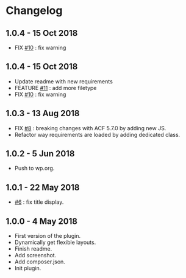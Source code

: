 # Changelog ##

## 1.0.4 - 15 Oct 2018
* FIX [#10](https://github.com/BeAPI/bea-beautiful-flexible/issues/10) : fix warning

## 1.0.4 - 15 Oct 2018
* Update readme with new requirements
* FEATURE [#11](https://github.com/BeAPI/bea-beautiful-flexible/issues/11) : add more filetype
* FIX [#10](https://github.com/BeAPI/bea-beautiful-flexible/issues/10) : fix warning

## 1.0.3 - 13 Aug 2018
* FIX [#8](https://github.com/BeAPI/bea-beautiful-flexible/issues/8) : breaking changes with ACF 5.7.0 by adding new JS.
* Refactor way requirements are loaded by adding dedicated class.

## 1.0.2 - 5 Jun 2018
* Push to wp.org.

## 1.0.1 - 22 May 2018
* [#6](https://github.com/BeAPI/bea-beautiful-flexible/issues/6) : fix title display.

## 1.0.0 - 4 May 2018
* First version of the plugin.
* Dynamically get flexible layouts.
* Finish readme.
* Add screenshot.
* Add composer.json.
* Init plugin.